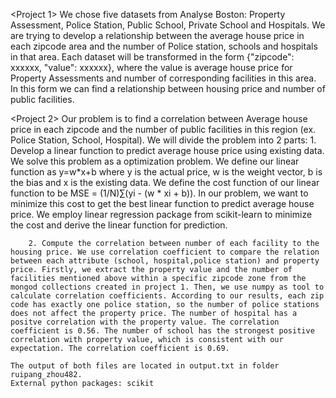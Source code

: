 <Project 1>
We chose five datasets from Analyse Boston: Property Assessment, Police Station, Public School, Private School and Hospitals. We are trying to develop a relationship between the average house price in each zipcode area and the number of Police station, schools and hospitals in that area. Each dataset will be transformed in the form {"zipcode": xxxxxx, "value": xxxxxx}, where the value is average house price for Property Assessments and number of corresponding facilities in this area. In this form we can find a relationship between housing price and number of public facilities.




<Project 2>
	Our problem is to find a correlation between Average house price in each zipcode and the number of public facilities in this region (ex. Police Station, School, Hospital). We will divide the problem into 2 parts:
		1. Develop a linear function to predict average house price using existing data. We solve this problem as a optimization problem. We define our linear function as y=w*x+b where y is the actual price, w is the weight vector, b is the bias and x is the existing data. We define the cost function of our linear function to be MSE = (1/N)∑(yi - (w * xi + b)). In our problem, we want to minimize this cost to get the best linear function to predict average house price. We employ linear regression package from scikit-learn to minimize the cost and derive the linear function for prediction.

		2. Compute the correlation between number of each facility to the housing price. We use correlation coefficient to compare the relation between each attribute (school, hospital,police station) and property price. Firstly, we extract the property value and the number of facilities mentioned above within a specific zipcode zone from the mongod collections created in project 1. Then, we use numpy as tool to calculate correlation coefficients. According to our results, each zip code has exactly one police station, so the number of police stations does not affect the property price. The number of hospital has a positve correlation with the property value. The correlation coefficient is 0.56. The number of school has the strongest positive correlation with property value, which is consistent with our expectation. The correlation coefficient is 0.69.

	The output of both files are located in output.txt in folder ruipang_zhou482.
	External python packages: scikit
